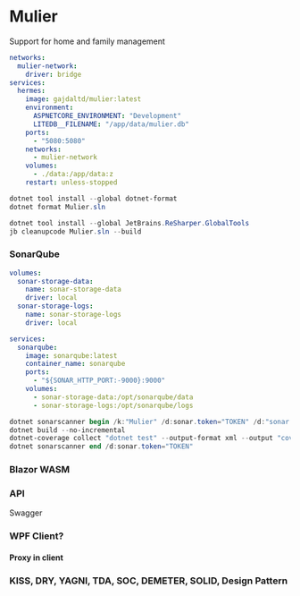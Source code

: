 # Mulier

Support for home and family management

```yaml
networks:
  mulier-network:
    driver: bridge
services:
  hermes:
    image: gajdaltd/mulier:latest
    environment:
      ASPNETCORE_ENVIRONMENT: "Development"
      LITEDB__FILENAME: "/app/data/mulier.db"
    ports:
      - "5080:5080"
    networks:
      - mulier-network
    volumes:
      - ./data:/app/data:z
    restart: unless-stopped
```

```powershell
dotnet tool install --global dotnet-format
dotnet format Mulier.sln
```

```powershell
dotnet tool install --global JetBrains.ReSharper.GlobalTools
jb cleanupcode Mulier.sln --build
```

### SonarQube

```yaml
volumes:
  sonar-storage-data:
    name: sonar-storage-data
    driver: local
  sonar-storage-logs:
    name: sonar-storage-logs
    driver: local

services:
  sonarqube:
    image: sonarqube:latest
    container_name: sonarqube
    ports:
      - "${SONAR_HTTP_PORT:-9000}:9000"
    volumes:
      - sonar-storage-data:/opt/sonarqube/data
      - sonar-storage-logs:/opt/sonarqube/logs
```

```powershell
dotnet sonarscanner begin /k:"Mulier" /d:sonar.token="TOKEN" /d:"sonar.host.url=http://localhost:9000" /d:sonar.cs.vscoveragexml.reportsPaths="coverage.xml"
dotnet build --no-incremental
dotnet-coverage collect "dotnet test" --output-format xml --output "coverage.xml"
dotnet sonarscanner end /d:sonar.token="TOKEN"
```
### Blazor WASM

### API

Swagger

### WPF Client?

#### Proxy in client

### KISS, DRY, YAGNI, TDA, SOC, DEMETER, SOLID, Design Pattern
